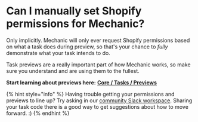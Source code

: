 # Can I manually set Shopify permissions for Mechanic?

Only implicitly. Mechanic will only ever request Shopify permissions based on what a task does during preview, so that's your chance to _fully_ demonstrate what your task intends to do.

Task previews are a really important part of how Mechanic works, so make sure you understand and are using them to the fullest.

**Start learning about previews here:** [**Core / Tasks / Previews**](../core/tasks/previews/)

{% hint style="info" %}
Having trouble getting your permissions and previews to line up? Try asking in our [community Slack workspace](../resources/slack.md). Sharing your task code there is a good way to get suggestions about how to move forward. :)
{% endhint %}

